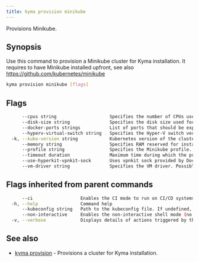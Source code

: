 ```yaml
---
title: kyma provision minikube
---
```


Provisions Minikube.

## Synopsis

Use this command to provision a Minikube cluster for Kyma installation. It requires to have Minikube installed upfront, see also https://github.com/kubernetes/minikube

```bash
kyma provision minikube [flags]
```

## Flags

```bash
      --cpus string                    Specifies the number of CPUs used for installation. (default "4")
      --disk-size string               Specifies the disk size used for installation. (default "30g")
      --docker-ports strings           List of ports that should be exposed if you choose Docker as the driver.
      --hyperv-virtual-switch string   Specifies the Hyper-V switch version if you choose Hyper-V as the driver.
  -k, --kube-version string            Kubernetes version of the cluster. (default "1.16.15")
      --memory string                  Specifies RAM reserved for installation. (default "8192")
      --profile string                 Specifies the Minikube profile.
      --timeout duration               Maximum time during which the provisioning takes place, where "0" means "infinite". Valid time units are "ns", "us" (or "µs"), "ms", "s", "m", "h". (default 5m0s)
      --use-hyperkit-vpnkit-sock       Uses vpnkit sock provided by Docker. This is useful when DNS Port (53) is being used by some other program like dns-proxy (eg. provided by Cisco Umbrella. This flag works only on Mac OS).
      --vm-driver string               Specifies the VM driver. Possible values: vmwarefusion,kvm,xhyve,hyperv,hyperkit,virtualbox,kvm2,docker,none (default "none")
```

## Flags inherited from parent commands

```bash
      --ci                  Enables the CI mode to run on CI/CD systems. It avoids any user interaction (such as no dialog prompts) and ensures that logs are formatted properly in log files (such as no spinners for CLI steps).
  -h, --help                Command help
      --kubeconfig string   Path to the kubeconfig file. If undefined, Kyma CLI uses the KUBECONFIG environment variable, or falls back "/$HOME/.kube/config".
      --non-interactive     Enables the non-interactive shell mode (no colorized output, no spinner)
  -v, --verbose             Displays details of actions triggered by the command.
```

## See also

* [kyma provision](#kyma-provision-kyma-provision)	 - Provisions a cluster for Kyma installation.

